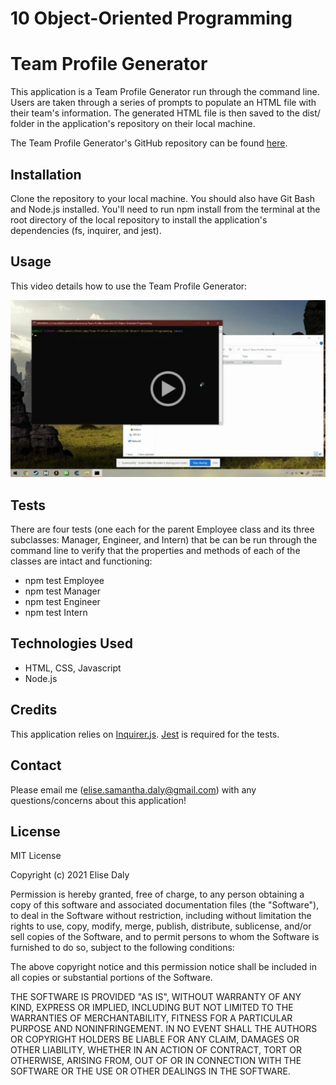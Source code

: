 # 10 Object-Oriented Programming
# Team Profile Generator

This application is a Team Profile Generator run through the command line. Users are taken through a series of prompts to populate an HTML file with their team's information. The generated HTML file is then saved to the dist/ folder in the application's repository on their local machine.

The Team Profile Generator's GitHub repository can be found [here](https://github.com/elisesamanthadaly/10-Object-Oriented-Programming).


## Installation

Clone the repository to your local machine. You should also have Git Bash and Node.js installed. You'll need to run npm install from the terminal at the root directory of the local repository to install the application's dependencies (fs, inquirer, and jest).


## Usage

This video details how to use the Team Profile Generator:

[![preview](./assets/images/preview.png)](https://drive.google.com/file/d/17A7vRmXZjj_CWxhBL6mbWV8u1gmC_txt/view?usp=sharing)


## Tests

There are four tests (one each for the parent Employee class and its three subclasses: Manager, Engineer, and Intern) that be can be run through the command line to verify that the properties and methods of each of the classes are intact and functioning:
* npm test Employee
* npm test Manager
* npm test Engineer
* npm test Intern


## Technologies Used

* HTML, CSS, Javascript
* Node.js


## Credits

This application relies on [Inquirer.js](https://www.npmjs.com/package/inquirer). [Jest](https://www.npmjs.com/package/jest) is required for the tests.


## Contact
Please email me (elise.samantha.daly@gmail.com) with any questions/concerns about this application!


## License

MIT License

Copyright (c) 2021 Elise Daly

Permission is hereby granted, free of charge, to any person obtaining a copy
of this software and associated documentation files (the "Software"), to deal
in the Software without restriction, including without limitation the rights
to use, copy, modify, merge, publish, distribute, sublicense, and/or sell
copies of the Software, and to permit persons to whom the Software is
furnished to do so, subject to the following conditions:

The above copyright notice and this permission notice shall be included in all
copies or substantial portions of the Software.

THE SOFTWARE IS PROVIDED "AS IS", WITHOUT WARRANTY OF ANY KIND, EXPRESS OR
IMPLIED, INCLUDING BUT NOT LIMITED TO THE WARRANTIES OF MERCHANTABILITY,
FITNESS FOR A PARTICULAR PURPOSE AND NONINFRINGEMENT. IN NO EVENT SHALL THE
AUTHORS OR COPYRIGHT HOLDERS BE LIABLE FOR ANY CLAIM, DAMAGES OR OTHER
LIABILITY, WHETHER IN AN ACTION OF CONTRACT, TORT OR OTHERWISE, ARISING FROM,
OUT OF OR IN CONNECTION WITH THE SOFTWARE OR THE USE OR OTHER DEALINGS IN THE
SOFTWARE.
